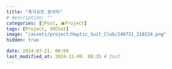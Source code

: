 ```yaml
---
title: "촉각슈트 동아리"
# description: ""
categories: [📀Post, 🫐Project]
tags: [Project, VRChat]
image: "/assets/project/Haptic_Suit_Club/240721_210224.png"
hidden: true

date: 2024-07-21. 00:00
last_modified_at: 2024-11-09. 08:35 # Init
---
```

